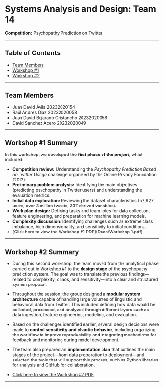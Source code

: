 # Systems Analysis and Design: Team 14
**Competition:** Psychopathy Prediction on Twitter  

---

## Table of Contents
- [Team Members](#team-members)
- [Workshop #1](#workshop-1-summary)
- [Workshop #2](#workshop-2-summary)

---

## Team Members
- Juan David Ávila 20232020154
- Raúl Andres Diaz 20232020058
- Juan David Bejarano Cristancho 20232020056
- David Sanchez Acero 20232020049

---

## Workshop #1 Summary
In this workshop, we developed the **first phase of the project**, which included: 

- **Competition review:** Understanding the *Psychopathy Prediction Based on Twitter Usage* challenge organized by the Online Privacy Foundation (2012).  
- **Preliminary problem analysis:** Identifying the main objectives (predicting psychopathy in Twitter users) and understanding the evaluation metrics.  
- **Initial data exploration:** Reviewing the dataset characteristics (≈2,927 users, over 3 million tweets, 337 derived variables).  
- **Work plan design:** Defining tasks and team roles for data collection, feature engineering, and preparation for machine learning models.  
- **Complexity discussion:** Identifying challenges such as extreme class imbalance, high dimensionality, and sensitivity to initial conditions.
- [Click here to view the Workshop #1 PDF](Docs/Workshop 1.pdf)

---

## Workshop #2 Summary
- During this second workshop, the team moved from the analytical phase carried out in Workshop #1 to the **design stage** of the psychopathy prediction system. The goal was to translate the previous findings—related to complexity, chaos, and sensitivity—into a clear and structured system proposal.

- Throughout the session, the group designed a **modular system architecture** capable of handling large volumes of linguistic and behavioral data from Twitter. This included defining how data would be collected, processed, and analyzed through different layers such as data ingestion, feature engineering, modeling, and evaluation.

- Based on the challenges identified earlier, several design decisions were made to **control sensitivity and chaotic behavior**, including organizing the workflow to improve reproducibility and integrating mechanisms for feedback and monitoring during model development.

- The team also prepared an **implementation plan** that outlines the main stages of the project—from data preparation to deployment—and selected the tools that will support this process, such as Python libraries for analysis and GitHub for collaboration.

- [Click here to view the Workshop #2 PDF](Docs/Workshp_2.pdf)

---

